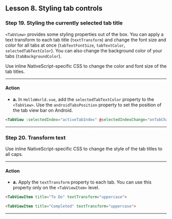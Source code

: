 ## Lesson 8. Styling tab controls

### Step 19. Styling the currently selected tab title

`<TabView>` provides some styling properties out of the box. You can apply a text transform to each tab title (`textTransform`) and change the font size and color for all tabs at once (`tabTextFontSize`, `tabTextColor`, `selectedTabTextColor`). You can also change the background color of your tabs (`tabBackgroundColor`).

Use inline NativeScript-specific CSS to change the color and font size of the tab titles.

<hr data-action="start" />

#### Action

* **a.** In `HelloWorld.vue`, add the `selectedTabTextColor` property to the `<TabView>`. Use the `androidTabsPosition` property to set the position of the tab view bar on Android.

```HTML
<TabView :selectedIndex="activeTabIndex" @selectedIndexChange="onTabChange" selectedTabTextColor="#42B883" androidTabsPosition="bottom">
```

<hr data-action="end" />

### Step 20. Transform text

Use inline NativeScript-specific CSS to change the style of the tab titles to all caps.

<hr data-action="start" />

#### Action

* **a.** Apply the `textTransform` property to each tab. You can use this property only on the `<TabViewItem>` level.

```HTML
<TabViewItem title="To Do" textTransform="uppercase">
```

```HTML
<TabViewItem title="Completed" textTransform="uppercase">
```

<hr data-action="end" />